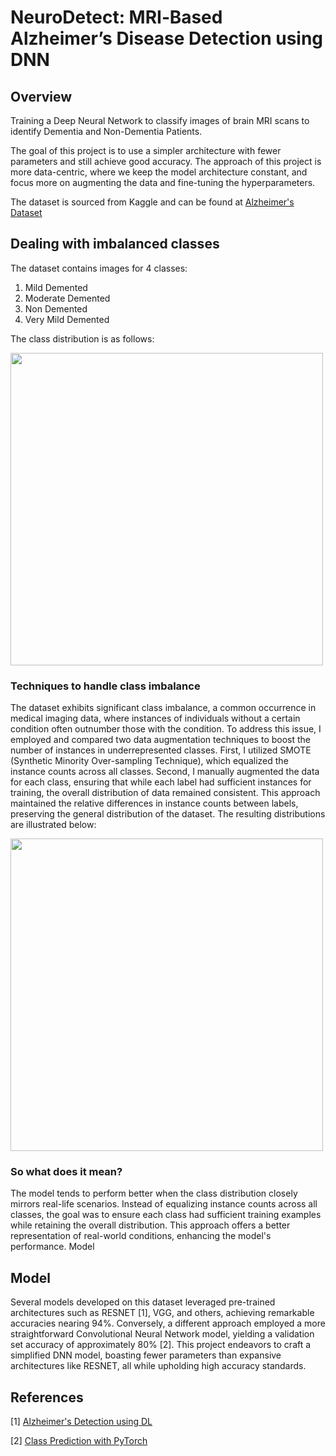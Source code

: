 # NeuroDetect: MRI‑Based Alzheimer’s Disease Detection using DNN

## Overview
Training a Deep Neural Network to classify images of brain MRI scans to identify Dementia and Non-Dementia Patients.

The goal of this project is to use a simpler architecture with fewer parameters and still achieve good accuracy. The approach of this project is more data-centric, where we keep the model architecture constant, and focus more on augmenting the data and fine-tuning the hyperparameters.

The dataset is sourced from Kaggle and can be found at [Alzheimer's Dataset](https://www.kaggle.com/datasets/tourist55/alzheimers-dataset-4-class-of-images)

## Dealing with imbalanced classes

The dataset contains images for 4 classes:
1. Mild Demented
2. Moderate Demented
3. Non Demented
4. Very Mild Demented
   
The class distribution is as follows:

<img src="https://github.com/AishwaryaHastak/Alzheimer-s-Detection/assets/31357026/d8d2acd0-2164-4d52-8f7d-981b1aca6ea1" width="500">


### Techniques to handle class imbalance
The dataset exhibits significant class imbalance, a common occurrence in medical imaging data, where instances of individuals without a certain condition often outnumber those with the condition. To address this issue, I employed and compared two data augmentation techniques to boost the number of instances in underrepresented classes. First, I utilized SMOTE (Synthetic Minority Over-sampling Technique), which equalized the instance counts across all classes. Second, I manually augmented the data for each class, ensuring that while each label had sufficient instances for training, the overall distribution of data remained consistent. This approach maintained the relative differences in instance counts between labels, preserving the general distribution of the dataset. The resulting distributions are illustrated below:

<img src="https://github.com/AishwaryaHastak/Alzheimer-s-Detection/assets/31357026/b4156ce0-3089-4293-8d8c-a9865f182f43" width="500">



### So what does it mean? 
The model tends to perform better when the class distribution closely mirrors real-life scenarios. Instead of equalizing instance counts across all classes, the goal was to ensure each class had sufficient training examples while retaining the overall distribution. This approach offers a better representation of real-world conditions, enhancing the model's performance.
Model

## Model 

Several models developed on this dataset leveraged pre-trained architectures such as RESNET [1], VGG, and others, achieving remarkable accuracies nearing 94%. Conversely, a different approach employed a more straightforward Convolutional Neural Network model, yielding a validation set accuracy of approximately 80% [2]. This project endeavors to craft a simplified DNN model, boasting fewer parameters than expansive architectures like RESNET, all while upholding high accuracy standards.

## References

[1] [Alzheimer's Detection using DL](https://www.kaggle.com/code/mihirbhatkar/alzheimer-s-detection-using-dl)

[2] [Class Prediction with PyTorch](https://www.kaggle.com/code/natsu18/class-prediction-pytorch)

